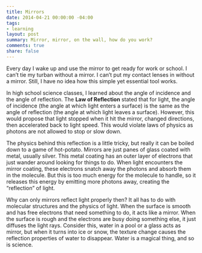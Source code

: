 ```yaml
---
title: Mirrors
date: 2014-04-21 00:00:00 -04:00
tags:
- learning
layout: post
summary: Mirror, mirror, on the wall, how do you work?
comments: true
share: false
---
```


Every day I wake up and use the mirror to get ready for work or school. I can’t tie my turban without a mirror. I can’t put my contact lenses in without a mirror. Still, I have no idea how this simple yet essential tool works.

In high school science classes, I learned about the angle of incidence and the angle of reflection. The __Law of Reflection__ stated that for light, the angle of incidence (the angle at which light enters a surface) is the same as the angle of  reflection (the angle at which light leaves a surface). However, this would propose that light stopped when it hit the mirror, changed directions, then accelerated back to light speed. This would violate laws of physics as photons are not allowed to stop or slow down.

The physics behind this reflection is a little tricky, but really it can be boiled down to a game of hot-potato. Mirrors are just panes of glass coated with metal, usually silver. This metal coating has an outer layer of electrons that just wander around looking for things to do. When light encounters the mirror coating, these electrons snatch away the photons and absorb them in the molecule. But this is too much energy for the molecule to handle, so it releases this energy by emitting more photons away, creating the “reflection” of light.

Why can only mirrors reflect light properly then? It all has to do with molecular structures and the physics of light. When the surface is smooth and has free electrons that need something to do, it acts like a mirror. When the surface is rough and the electrons are busy doing something else, it just diffuses the light rays. Consider this, water in a pool or a glass acts as mirror, but when it turns into ice or snow, the texture change causes the reflection properties of water to disappear. Water is a magical thing, and so is science.
